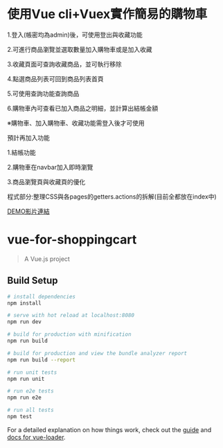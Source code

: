 # 使用Vue cli+Vuex實作簡易的購物車

<p>1.登入(帳密均為admin)後，可使用登出與收藏功能</p>
<p>2.可進行商品瀏覽並選取數量加入購物車或是加入收藏</p>
<p>3.收藏頁面可查詢收藏商品，並可執行移除</p>
<p>4.點選商品列表可回到商品列表首頁</p>
<p>5.可使用查詢功能查詢商品</p>
<p>6.購物車內可查看已加入商品之明細，並計算出結帳金額</p>
<p>※購物車、加入購物車、收藏功能需登入後才可使用</p>

<p>預計再加入功能</p>
<p>1.結帳功能</p>
<p>2.購物車在navbar加入即時瀏覽</p>
<p>3.商品瀏覽頁與收藏頁的優化</p>
<p>程式部分:整理CSS與各pages的getters.actions的拆解(目前全都放在index中)</p>

<a href="https://youtu.be/Y0ct7HvlYWg" target="_blank">DEMO影片連結</a>

# vue-for-shoppingcart

> A Vue.js project

## Build Setup

``` bash
# install dependencies
npm install

# serve with hot reload at localhost:8080
npm run dev

# build for production with minification
npm run build

# build for production and view the bundle analyzer report
npm run build --report

# run unit tests
npm run unit

# run e2e tests
npm run e2e

# run all tests
npm test
```

For a detailed explanation on how things work, check out the [guide](http://vuejs-templates.github.io/webpack/) and [docs for vue-loader](http://vuejs.github.io/vue-loader).
